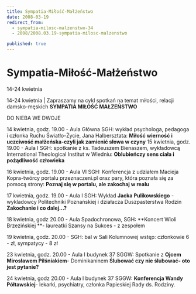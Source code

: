 ```yaml
---
title: Sympatia-Miłość-Małżeństwo
date: 2008-03-19
redirect_from: 
  - sympatia-milosc-malzenstwo-34
  - 2008/2008.03.19-sympatia-milosc-malzenstwo

published: true
---
```




# Sympatia-Miłość-Małżeństwo

<time>14-24 kwietnia</time>

14-24 kwietnia | 
Zapraszamy na cykl spotkań&nbsp;na temat miłości, relacji damsko-męskich **SYMPATIA MIŁOŚĆ MAŁZEŃSTWO**

DO NIEBA WE DWOJE

14 kwietnia, godz. 19.00 - Aula Główna SGH: wykład psychologa, pedagoga i członka Ruchu Światło-Życie, Jana Halbersztata: **Miłość wierność i uczciwość małżeńska-czyli jak zamienić słowa w czyny**
15 kwietnia, godz. 19.00 - Aula I SGH:&nbsp;spotkanie z ks. Tadeuszem Bienaszem, wykładowcą International Theological Institut w Wiedniu: **Oblubieńczy sens ciała i pożądliwość człowieka**


16 kwietnia, godz. 19.00 - Aula VI SGH:
Konferencja z udziałem Macieja Kopra-twórcy portalu przeznaczeni.pl oraz pary, która poznała się za pomocą strony:
**Poznaj się w portalu, ale zakochaj w realu**


17 kwietnia, godz. 19.00 - Aula I SGH:
Wykład **Jacka Pulikowskiego** - wykladowcy Politechniki Poznańskiej i działacza Duszpasterstwa Rodzin **Zakochanie i co dalej...?**


18 kwietnia, godz 20.00 - Aula Spadochronowa, SGH:
**Koncert Wioli Brzezińskiej **- laureatki Szansy na Sukces - z zespołem


19 kwietnia, godz. 20.00 - SGH:&nbsp;bal w Sali Kolumnowej
wstęp: członkowie 6 - zł, sympatycy - 8 zł


23 kwietnia, godz. 20.00 -&nbsp;Aula I budynek 37 SGGW:&nbsp;Spotkanie z **Ojcem Mirosławem Pilśniakiem**- Dominikaninem **Ślubować czy nie ślubować- oto jest pytanie?**


24 kwietnia, godz 20.00 -&nbsp;Aula I budynek 37 SGGW: **Konferencja Wandy Półtawskiej**- lekarki, psychiatry, członka Papieskiej Rady ds. Rodziny.


<!--{{json:{"created_date":"2008-03-19 10:19:16","publish_down":"0000-00-00 00:00:00","id":"597"}}}-->